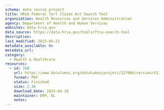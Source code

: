 ```yaml
---
schema: data_rescue_project 
title: HRSA Federal Tort Claims Act Search Tool
organization: Health Resources and Services Administration
agency: Department of Health and Human Services
websites: data.hrsa.gov
data_source: https://data.hrsa.gov/tools/ftca-search-tool
description: 
last_modified: 2025-04-21
metadata_available: No
metadata_url: 
category:
  - Health & Healthcare 
resources:
  - id: 768
    url: https://www.datalumos.org/datalumos/project/227006/version/V2/view
    format: PDF
    status: Finished
    size: 2.36
    download_date: 2025-04-18
    maintainer: DRP, DL
    notes: 
---
```

